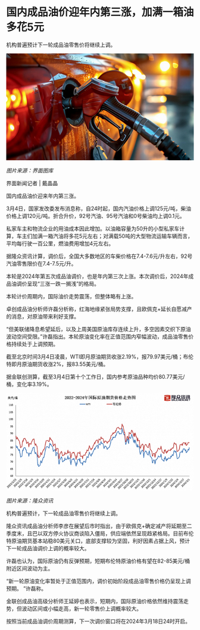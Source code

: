 # 国内成品油价迎年内第三涨，加满一箱油多花5元

机构普遍预计下一轮成品油零售价将继续上调。

![501248789f55ce883d28999b7ee3e883.jpg](https://raw.githubusercontent.com/qqhsx/qqnews_image/main/2024/03/04/国内成品油价迎年内第三涨，加满一箱油多花5元/501248789f55ce883d28999b7ee3e883.jpg)

_图片来源：界面图库_

界面新闻记者 | 戴晶晶

国内成品油价迎来年内第三涨。

3月4日，国家发改委发布消息称，自24时起，国内汽油价格上调125元/吨，柴油价格上调120元/吨。折合升价，92号汽油、95号汽油和0号柴油均上调0.1元。

私家车主和物流企业的用油成本因此增加。以油箱容量为50升的小型私家车计算，车主们加满一箱汽油将多花5元左右；对满载50吨的大型物流运输车辆而言，平均每行驶一百公里，燃油费用增加4元左右。

据隆众资讯计算，调价后，全国大多数地区的车柴价格在7.4-7.6元/升左右，92号汽油零售限价在7.4-7.5元/升。

本轮是2024年第五次成品油调价，也是年内第三次上涨。本次调价后，2024年成品油调价呈现“三涨一跌一搁浅”的格局。

本轮计价周期内，国际油价走势震荡，但整体略有上涨。

卓创成品油分析师许磊分析称，红海地缘紧张局势支撑，且欧佩克+延长自愿减产的消息，对原油带来利好支撑。

“但美联储降息希望延后，以及上周美国原油库存连续上升，多空因素交织下原油波动空间受限。”许磊指出。本轮原油变化率在正值范围内窄幅波动，成品油零售价格持续处于上调预期。

截至北京时间3月4日凌晨，WTI即月原油期货收涨2.19%，报79.97美元/桶；布伦特即月原油期货收涨2%，报83.55美元/桶。

据金联创测算，截至3月4日第十个工作日，国内参考原油品种均价80.77美元/桶，变化率3.19%。

![f9149bfed9d68b9ff2f918b6c3ca6550.jpg](https://raw.githubusercontent.com/qqhsx/qqnews_image/main/2024/03/04/国内成品油价迎年内第三涨，加满一箱油多花5元/f9149bfed9d68b9ff2f918b6c3ca6550.jpg)

_图片来源：隆众资讯_

机构普遍预计，下一轮成品油零售价将继续上调。

隆众资讯成品油分析师李彦在展望后市时指出，由于欧佩克+确定减产将延期至二季度末，且巴以双方停火协议商谈陷入僵局，供应端依然呈现趋紧格局。目前布伦特原油期货基本站稳80美元关口，底部支撑较为坚固，利好因素占据上风，预计下一轮成品油调价上调的概率较大。

许磊也认为，国际原油仍有反弹预期，短期布伦特原油价格有望在82-85美元/桶附近区间波动为主。

“新一轮原油变化率暂处于正值范围内，调价初始阶段成品油零售价格仍呈现上调预期。 ”许磊称。

金联创成品油高级分析师王延婷也表示，短期内，国际原油价格依然维持震荡走势，但波动区间或小幅走高，新一轮零售价上调概率较大。

按照当前成品油调价周期测算，下一次调价窗口将在2024年3月18日24时开启。

